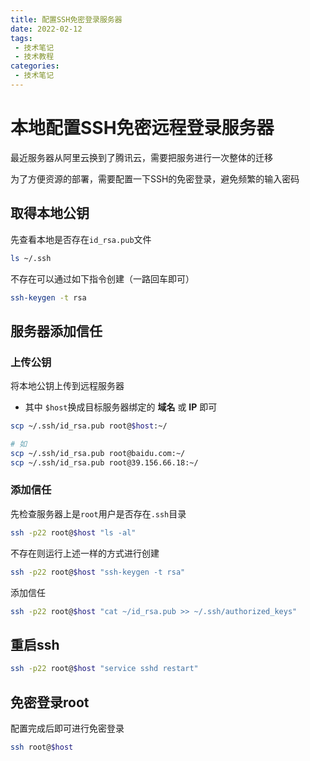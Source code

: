 ```yaml
---
title: 配置SSH免密登录服务器
date: 2022-02-12
tags:
 - 技术笔记
 - 技术教程
categories:
 - 技术笔记
---
```

# 本地配置SSH免密远程登录服务器
最近服务器从阿里云换到了腾讯云，需要把服务进行一次整体的迁移

为了方便资源的部署，需要配置一下SSH的免密登录，避免频繁的输入密码

## 取得本地公钥
先查看本地是否存在`id_rsa.pub`文件
```sh
ls ~/.ssh
```

不存在可以通过如下指令创建（一路回车即可）
```sh
ssh-keygen -t rsa
```

## 服务器添加信任
### 上传公钥
将本地公钥上传到远程服务器
* 其中 `$host`换成目标服务器绑定的 **域名** 或 **IP** 即可
```sh
scp ~/.ssh/id_rsa.pub root@$host:~/

# 如
scp ~/.ssh/id_rsa.pub root@baidu.com:~/
scp ~/.ssh/id_rsa.pub root@39.156.66.18:~/
```

### 添加信任
先检查服务器上是`root`用户是否存在`.ssh`目录
```sh
ssh -p22 root@$host "ls -al"
```

不存在则运行上述一样的方式进行创建
```sh
ssh -p22 root@$host "ssh-keygen -t rsa"
```

添加信任
```sh
ssh -p22 root@$host "cat ~/id_rsa.pub >> ~/.ssh/authorized_keys"
```

## 重启ssh
```sh
ssh -p22 root@$host "service sshd restart"
```

## 免密登录root
配置完成后即可进行免密登录
```sh
ssh root@$host
```

<comment/>